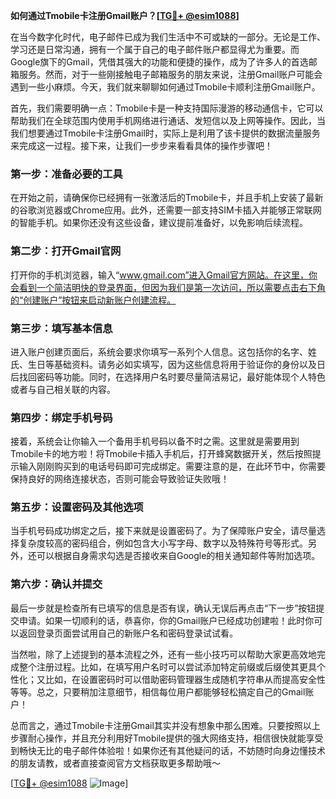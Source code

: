 **如何通过Tmobile卡注册Gmail账户？[[TG💪+ @esim1088](https://t.me/s/esim1088)]**

在当今数字化时代，电子邮件已成为我们生活中不可或缺的一部分。无论是工作、学习还是日常沟通，拥有一个属于自己的电子邮件账户都显得尤为重要。而Google旗下的Gmail，凭借其强大的功能和便捷的操作，成为了许多人的首选邮箱服务。然而，对于一些刚接触电子邮箱服务的朋友来说，注册Gmail账户可能会遇到一些小麻烦。今天，我们就来聊聊如何通过Tmobile卡顺利注册Gmail账户。

首先，我们需要明确一点：Tmobile卡是一种支持国际漫游的移动通信卡，它可以帮助我们在全球范围内使用手机网络进行通话、发短信以及上网等操作。因此，当我们想要通过Tmobile卡注册Gmail时，实际上是利用了该卡提供的数据流量服务来完成这一过程。接下来，让我们一步步来看看具体的操作步骤吧！

### 第一步：准备必要的工具

在开始之前，请确保你已经拥有一张激活后的Tmobile卡，并且手机上安装了最新的谷歌浏览器或Chrome应用。此外，还需要一部支持SIM卡插入并能够正常联网的智能手机。如果你还没有这些设备，建议提前准备好，以免影响后续流程。

### 第二步：打开Gmail官网

打开你的手机浏览器，输入“www.gmail.com”进入Gmail官方网站。在这里，你会看到一个简洁明快的登录界面，但因为我们是第一次访问，所以需要点击右下角的“创建账户”按钮来启动新账户创建流程。

### 第三步：填写基本信息

进入账户创建页面后，系统会要求你填写一系列个人信息。这包括你的名字、姓氏、生日等基础资料。请务必如实填写，因为这些信息将用于验证你的身份以及日后找回密码等功能。同时，在选择用户名时要尽量简洁易记，最好能体现个人特色或者与自己相关联的内容。

### 第四步：绑定手机号码

接着，系统会让你输入一个备用手机号码以备不时之需。这里就是需要用到Tmobile卡的地方啦！将Tmobile卡插入手机后，打开蜂窝数据开关，然后按照提示输入刚刚购买到的电话号码即可完成绑定。需要注意的是，在此环节中，你需要保持良好的网络连接状态，否则可能会导致验证失败哦！

### 第五步：设置密码及其他选项

当手机号码成功绑定之后，接下来就是设置密码了。为了保障账户安全，请尽量选择复杂度较高的密码组合，例如包含大小写字母、数字以及特殊符号等形式。另外，还可以根据自身需求勾选是否接收来自Google的相关通知邮件等附加选项。

### 第六步：确认并提交

最后一步就是检查所有已填写的信息是否有误，确认无误后再点击“下一步”按钮提交申请。如果一切顺利的话，恭喜你，你的Gmail账户已经成功创建啦！此时你可以返回登录页面尝试用自己的新账户名和密码登录试试看。

当然啦，除了上述提到的基本流程之外，还有一些小技巧可以帮助大家更高效地完成整个注册过程。比如，在填写用户名时可以尝试添加特定前缀或后缀使其更具个性化；又比如，在设置密码时可以借助密码管理器生成随机字符串从而提高安全性等等。总之，只要稍加注意细节，相信每位用户都能够轻松搞定自己的Gmail账户！

总而言之，通过Tmobile卡注册Gmail其实并没有想象中那么困难。只要按照以上步骤耐心操作，并且充分利用好Tmobile提供的强大网络支持，相信很快就能享受到畅快无比的电子邮件体验啦！如果你还有其他疑问的话，不妨随时向身边懂技术的朋友请教，或者直接查阅官方文档获取更多帮助哦～

[[TG💪+ @esim1088](https://t.me/s/esim1088) ![Image](https://i.postimg.cc/4NQfJmqS/Snipaste-2025-05-13-00-14-12.png)]